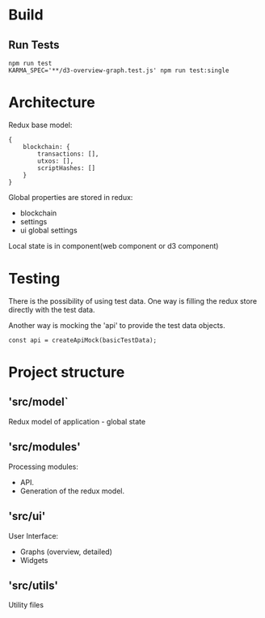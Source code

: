 # Build

## Run Tests

```
npm run test
KARMA_SPEC='**/d3-overview-graph.test.js' npm run test:single
```

# Architecture

Redux base model:

```
{
    blockchain: {
        transactions: [],
        utxos: [],
        scriptHashes: []
    }
}
```

Global properties are stored in redux:

- blockchain
- settings
- ui global settings

Local state is in component(web component or d3 component)

# Testing

There is the possibility of using test data.
One way is filling the redux store directly with the test data.

Another way is mocking the 'api' to provide the test data objects.

```
const api = createApiMock(basicTestData);
```

# Project structure

## 'src/model`

Redux model of application - global state

## 'src/modules'

Processing modules:

- API.
- Generation of the redux model.

## 'src/ui'

User Interface:

- Graphs (overview, detailed)
- Widgets

## 'src/utils'

Utility files
